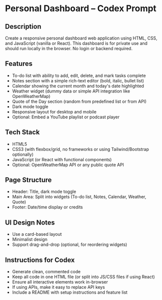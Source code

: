 # Personal Dashboard – Codex Prompt

## Description
Create a responsive personal dashboard web application using HTML, CSS, and JavaScript (vanilla or React). This dashboard is for private use and should run locally in the browser. No login or backend required.

## Features
- To-do list with ability to add, edit, delete, and mark tasks complete
- Notes section with a simple rich-text editor (bold, italic, bullet list)
- Calendar showing the current month and today's date highlighted
- Weather widget (dummy data or simple API integration like OpenWeatherMap)
- Quote of the Day section (random from predefined list or from API)
- Dark mode toggle
- Responsive layout for desktop and mobile
- Optional: Embed a YouTube playlist or podcast player

## Tech Stack
- HTML5
- CSS3 (with flexbox/grid, no frameworks or using Tailwind/Bootstrap optionally)
- JavaScript (or React with functional components)
- Optional: OpenWeatherMap API or any public quote API

## Page Structure
- Header: Title, dark mode toggle
- Main Area: Split into widgets (To-do list, Notes, Calendar, Weather, Quote)
- Footer: Date/time display or credits

## UI Design Notes
- Use a card-based layout
- Minimalist design
- Support drag-and-drop (optional, for reordering widgets)

## Instructions for Codex
- Generate clean, commented code
- Keep all code in one HTML file (or split into JS/CSS files if using React)
- Ensure all interactive elements work in-browser
- If using APIs, make it easy to replace API keys
- Include a README with setup instructions and feature list

